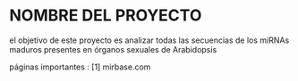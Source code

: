 NOMBRE DEL PROYECTO
==================

el objetivo de este proyecto es analizar todas las secuencias de los miRNAs\
 maduros presentes en órganos sexuales de Arabidopsis

páginas importantes :
[1] mirbase.com
